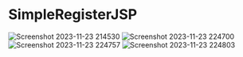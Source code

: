 # SimpleRegisterJSP
![Screenshot 2023-11-23 214530](https://github.com/mykhaylo-zhovkevych/SimpleRegisterJSP/assets/148889468/3bc4a860-32a4-4997-bbc5-b3ce5e42b93d)
![Screenshot 2023-11-23 224700](https://github.com/mykhaylo-zhovkevych/SimpleRegisterJSP/assets/148889468/7c69983b-ad9d-4917-8ae8-d8686db4d271)
![Screenshot 2023-11-23 224757](https://github.com/mykhaylo-zhovkevych/SimpleRegisterJSP/assets/148889468/24ad8a55-f8ec-45d5-80e8-18d97cf331e9)
![Screenshot 2023-11-23 224803](https://github.com/mykhaylo-zhovkevych/SimpleRegisterJSP/assets/148889468/c869378c-63ac-4ebc-8d19-b6be4a0347f1)
